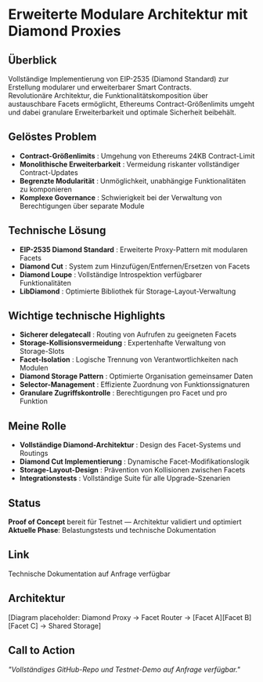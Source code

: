 # Erweiterte Modulare Architektur mit Diamond Proxies

## Überblick

Vollständige Implementierung von EIP-2535 (Diamond Standard) zur Erstellung modularer und erweiterbarer Smart Contracts.  
Revolutionäre Architektur, die Funktionalitätskomposition über austauschbare Facets ermöglicht, Ethereums Contract-Größenlimits umgeht und dabei granulare Erweiterbarkeit und optimale Sicherheit beibehält.

## Gelöstes Problem

- **Contract-Größenlimits** : Umgehung von Ethereums 24KB Contract-Limit  
- **Monolithische Erweiterbarkeit** : Vermeidung riskanter vollständiger Contract-Updates  
- **Begrenzte Modularität** : Unmöglichkeit, unabhängige Funktionalitäten zu komponieren  
- **Komplexe Governance** : Schwierigkeit bei der Verwaltung von Berechtigungen über separate Module

## Technische Lösung

- **EIP-2535 Diamond Standard** : Erweiterte Proxy-Pattern mit modularen Facets  
- **Diamond Cut** : System zum Hinzufügen/Entfernen/Ersetzen von Facets  
- **Diamond Loupe** : Vollständige Introspektion verfügbarer Funktionalitäten  
- **LibDiamond** : Optimierte Bibliothek für Storage-Layout-Verwaltung

## Wichtige technische Highlights

- **Sicherer delegatecall** : Routing von Aufrufen zu geeigneten Facets  
- **Storage-Kollisionsvermeidung** : Expertenhafte Verwaltung von Storage-Slots  
- **Facet-Isolation** : Logische Trennung von Verantwortlichkeiten nach Modulen  
- **Diamond Storage Pattern** : Optimierte Organisation gemeinsamer Daten  
- **Selector-Management** : Effiziente Zuordnung von Funktionssignaturen  
- **Granulare Zugriffskontrolle** : Berechtigungen pro Facet und pro Funktion

## Meine Rolle

- **Vollständige Diamond-Architektur** : Design des Facet-Systems und Routings  
- **Diamond Cut Implementierung** : Dynamische Facet-Modifikationslogik  
- **Storage-Layout-Design** : Prävention von Kollisionen zwischen Facets  
- **Integrationstests** : Vollständige Suite für alle Upgrade-Szenarien

## Status

**Proof of Concept** bereit für Testnet — Architektur validiert und optimiert  
**Aktuelle Phase**: Belastungstests und technische Dokumentation

## Link

Technische Dokumentation auf Anfrage verfügbar

## Architektur
[Diagram placeholder: Diamond Proxy → Facet Router → [Facet A][Facet B][Facet C] → Shared Storage]


## Call to Action

*"Vollständiges GitHub-Repo und Testnet-Demo auf Anfrage verfügbar."*

